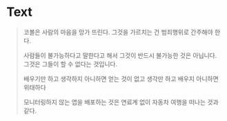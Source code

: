 # Text

> 코볼은 사람의 마음을 망가 뜨린다. 그것을 가르치는 건 범죄행위로 간주해야 한다.
>
> 사람들이 불가능하다고 말한다고 해서 그것이 반드시 불가능한 것은 아닙니다. 그것은 그들이 할 수 없다는 것입니다.
>
> 배우기만 하고 생각하지 아니하면 얻는 것이 없고 생각만 하고 배우지 아니하면 위태하다
>
> 모니터링하지 않는 앱을 배포하는 것은 연료계 없이 자동차 여행을 떠나는 것과 같다.
